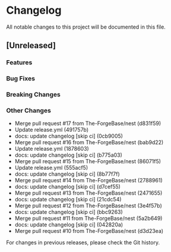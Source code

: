 # Changelog

All notable changes to this project will be documented in this file.

## [Unreleased]

### Features

### Bug Fixes

### Breaking Changes

### Other Changes
* Merge pull request #17 from The-ForgeBase/nest (d831f59)
* Update release.yml (491757b)
* docs: update changelog [skip ci] (0cb9005)
* Merge pull request #16 from The-ForgeBase/nest (bab9d22)
* Update release.yml (1878603)
* docs: update changelog [skip ci] (b775a03)
* Merge pull request #15 from The-ForgeBase/nest (86071f5)
* Update release.yml (555acf5)
* docs: update changelog [skip ci] (8b77f7f)
* Merge pull request #14 from The-ForgeBase/nest (2788961)
* docs: update changelog [skip ci] (d7cef55)
* Merge pull request #13 from The-ForgeBase/nest (2471655)
* docs: update changelog [skip ci] (21cdc54)
* Merge pull request #12 from The-ForgeBase/nest (3e4f57b)
* docs: update changelog [skip ci] (bbc9263)
* Merge pull request #11 from The-ForgeBase/nest (5a2b649)
* docs: update changelog [skip ci] (042820a)
* Merge pull request #10 from The-ForgeBase/nest (d3d23ea)

For changes in previous releases, please check the Git history.
